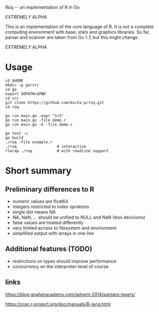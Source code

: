 Roq -- an implementation of R in Go

*EXTREMELY ALPHA*

This is an implementation of the core language of R. It is not a complete computing environment with base, stats and graphics libraries. So far, parser and scanner are taken from Go 1.7, but this might change.

*EXTREMELY ALPHA*

# Usage

```
cd $HOME
mkdir -p go/src
cd go
export GOPATH=$PWD
cd src
git clone https://github.com/micha-p/roq.git
cd roq

go run main.go -expr "1+2"
go run main.go -file demo.r
go run main.go -E -file demo.r

go test -v
go build
./roq -file example.r
./roq                  # interactive
rlwrap ./roq           # with readline support
```

# Short summary

## Preliminary differences to R

- numeric values are float64
- integers restricted to index oprations
- single dot means NA
- NA, NaN, ... should be unified to NULL and NaN (less decicions)
- false values are treated differently
- very limited access to filesystem and environment
- simplified output with arrays in one line


## Additional features (TODO)

- restrictions on types should improve performance
- concurrency on the interpreter-level of course

## links

https://blog.gopheracademy.com/advent-2014/parsers-lexers/

https://cran.r-project.org/doc/manuals/R-lang.html

